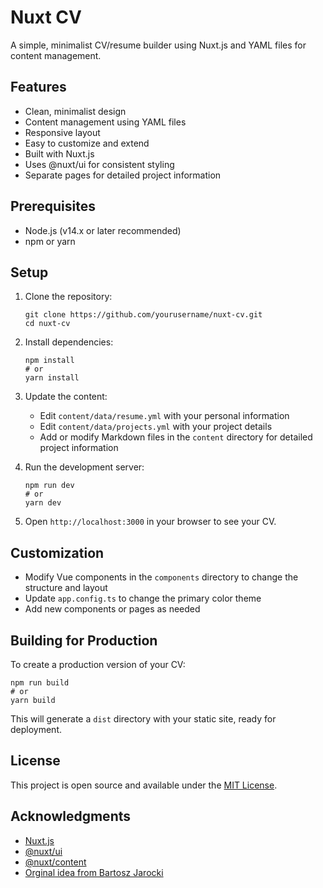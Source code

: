 # Nuxt CV

A simple, minimalist CV/resume builder using Nuxt.js and YAML files for content management.

## Features

- Clean, minimalist design
- Content management using YAML files
- Responsive layout
- Easy to customize and extend
- Built with Nuxt.js
- Uses @nuxt/ui for consistent styling
- Separate pages for detailed project information

## Prerequisites

- Node.js (v14.x or later recommended)
- npm or yarn

## Setup

1. Clone the repository:
   ```
   git clone https://github.com/yourusername/nuxt-cv.git
   cd nuxt-cv
   ```

2. Install dependencies:
   ```
   npm install
   # or
   yarn install
   ```

3. Update the content:
   - Edit `content/data/resume.yml` with your personal information
   - Edit `content/data/projects.yml` with your project details
   - Add or modify Markdown files in the `content` directory for detailed project information

4. Run the development server:
   ```
   npm run dev
   # or
   yarn dev
   ```

5. Open `http://localhost:3000` in your browser to see your CV.

## Customization

- Modify Vue components in the `components` directory to change the structure and layout
- Update `app.config.ts` to change the primary color theme
- Add new components or pages as needed

## Building for Production

To create a production version of your CV:

```
npm run build
# or
yarn build
```

This will generate a `dist` directory with your static site, ready for deployment.

## License

This project is open source and available under the [MIT License](LICENSE).

## Acknowledgments

- [Nuxt.js](https://nuxtjs.org/)
- [@nuxt/ui](https://ui.nuxtjs.org/)
- [@nuxt/content](https://content.nuxtjs.org/)
- [Orginal idea from Bartosz Jarocki](https://github.com/BartoszJarocki/cv)